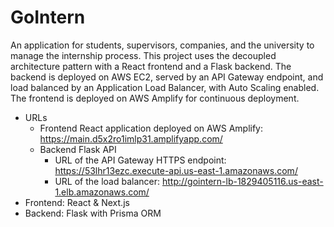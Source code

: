 # GoIntern
An application for students, supervisors, companies, and the university to manage the internship process. This project uses the decoupled architecture pattern with a React frontend and a Flask backend. The backend is deployed on AWS EC2, served by an API Gateway endpoint, and load balanced by an Application Load Balancer, with Auto Scaling enabled. The frontend is deployed on AWS Amplify for continuous deployment.

- URLs
  - Frontend React application deployed on AWS Amplify: https://main.d5x2ro1imlp31.amplifyapp.com/ 
  - Backend Flask API
    - URL of the API Gateway HTTPS endpoint:
      https://53lhr13ezc.execute-api.us-east-1.amazonaws.com/
    - URL of the load balancer:
      http://gointern-lb-1829405116.us-east-1.elb.amazonaws.com/
- Frontend: React & Next.js
- Backend: Flask with Prisma ORM